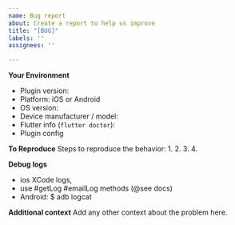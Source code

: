```yaml
---
name: Bug report
about: Create a report to help us improve
title: "[BUG]"
labels: ''
assignees: ''

---
```


**Your Environment**
* Plugin version:
* Platform: iOS or Android
* OS version:
* Device manufacturer / model:
* Flutter info (`flutter doctor`):
* Plugin config

**To Reproduce**
Steps to reproduce the behavior:
1. 
2.
3.
4.

**Debug logs**
- ios XCode logs, 
- use #getLog #emailLog methods (@see docs)
- Android: $ adb logcat

**Additional context**
Add any other context about the problem here.
